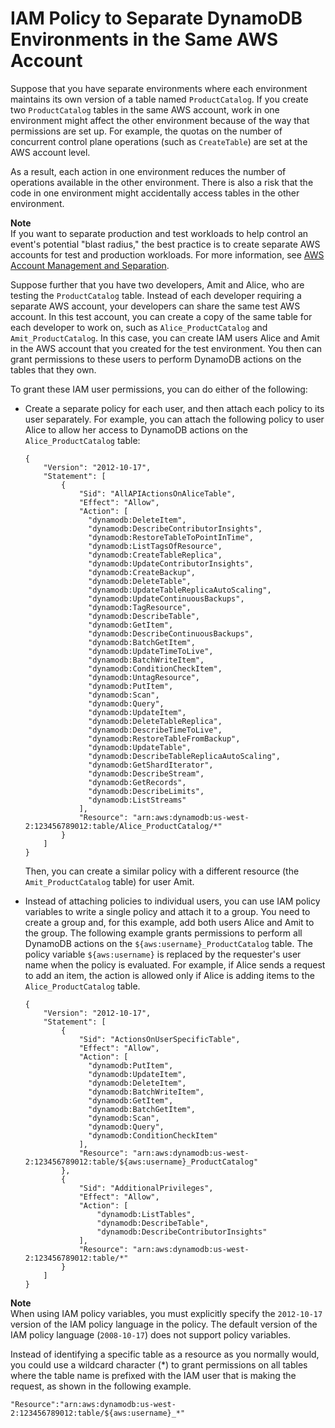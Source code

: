 # IAM Policy to Separate DynamoDB Environments in the Same AWS Account<a name="iam-policy-separate-environments"></a>

Suppose that you have separate environments where each environment maintains its own version of a table named `ProductCatalog`\. If you create two `ProductCatalog` tables in the same AWS account, work in one environment might affect the other environment because of the way that permissions are set up\. For example, the quotas on the number of concurrent control plane operations \(such as `CreateTable`\) are set at the AWS account level\.

As a result, each action in one environment reduces the number of operations available in the other environment\. There is also a risk that the code in one environment might accidentally access tables in the other environment\.

**Note**  
If you want to separate production and test workloads to help control an event's potential "blast radius," the best practice is to create separate AWS accounts for test and production workloads\. For more information, see [AWS Account Management and Separation](https://docs.aws.amazon.com/wellarchitected/latest/security-pillar/aws-account-management-and-separation.html)\.

Suppose further that you have two developers, Amit and Alice, who are testing the `ProductCatalog` table\. Instead of each developer requiring a separate AWS account, your developers can share the same test AWS account\. In this test account, you can create a copy of the same table for each developer to work on, such as `Alice_ProductCatalog` and `Amit_ProductCatalog`\. In this case, you can create IAM users Alice and Amit in the AWS account that you created for the test environment\. You then can grant permissions to these users to perform DynamoDB actions on the tables that they own\. 

To grant these IAM user permissions, you can do either of the following:
+ Create a separate policy for each user, and then attach each policy to its user separately\. For example, you can attach the following policy to user Alice to allow her access to DynamoDB actions on the `Alice_ProductCatalog` table: 

  ```
  {
      "Version": "2012-10-17",
      "Statement": [
          {
              "Sid": "AllAPIActionsOnAliceTable",
              "Effect": "Allow",
              "Action": [
                "dynamodb:DeleteItem",
                "dynamodb:DescribeContributorInsights",
                "dynamodb:RestoreTableToPointInTime",
                "dynamodb:ListTagsOfResource",
                "dynamodb:CreateTableReplica",
                "dynamodb:UpdateContributorInsights",
                "dynamodb:CreateBackup",
                "dynamodb:DeleteTable",
                "dynamodb:UpdateTableReplicaAutoScaling",
                "dynamodb:UpdateContinuousBackups",
                "dynamodb:TagResource",
                "dynamodb:DescribeTable",
                "dynamodb:GetItem",
                "dynamodb:DescribeContinuousBackups",
                "dynamodb:BatchGetItem",
                "dynamodb:UpdateTimeToLive",
                "dynamodb:BatchWriteItem",
                "dynamodb:ConditionCheckItem",
                "dynamodb:UntagResource",
                "dynamodb:PutItem",
                "dynamodb:Scan",
                "dynamodb:Query",
                "dynamodb:UpdateItem",
                "dynamodb:DeleteTableReplica",
                "dynamodb:DescribeTimeToLive",
                "dynamodb:RestoreTableFromBackup",
                "dynamodb:UpdateTable",
                "dynamodb:DescribeTableReplicaAutoScaling",
                "dynamodb:GetShardIterator",
                "dynamodb:DescribeStream",
                "dynamodb:GetRecords",
                "dynamodb:DescribeLimits",
                "dynamodb:ListStreams"
              ],
              "Resource": "arn:aws:dynamodb:us-west-2:123456789012:table/Alice_ProductCatalog/*"
          }
      ]
  }
  ```

  Then, you can create a similar policy with a different resource \(the `Amit_ProductCatalog` table\) for user Amit\. 
+ Instead of attaching policies to individual users, you can use IAM policy variables to write a single policy and attach it to a group\. You need to create a group and, for this example, add both users Alice and Amit to the group\. The following example grants permissions to perform all DynamoDB actions on the `${aws:username}_ProductCatalog` table\. The policy variable `${aws:username}` is replaced by the requester's user name when the policy is evaluated\. For example, if Alice sends a request to add an item, the action is allowed only if Alice is adding items to the `Alice_ProductCatalog` table\. 

  ```
  {
      "Version": "2012-10-17",
      "Statement": [
          {
              "Sid": "ActionsOnUserSpecificTable",
              "Effect": "Allow",
              "Action": [
                "dynamodb:PutItem",
                "dynamodb:UpdateItem",
                "dynamodb:DeleteItem",
                "dynamodb:BatchWriteItem",
                "dynamodb:GetItem",
                "dynamodb:BatchGetItem",
                "dynamodb:Scan",
                "dynamodb:Query",
                "dynamodb:ConditionCheckItem"
              ],
              "Resource": "arn:aws:dynamodb:us-west-2:123456789012:table/${aws:username}_ProductCatalog"
          },
          {
              "Sid": "AdditionalPrivileges",
              "Effect": "Allow",
              "Action": [
                  "dynamodb:ListTables",
                  "dynamodb:DescribeTable",
                  "dynamodb:DescribeContributorInsights"
              ],
              "Resource": "arn:aws:dynamodb:us-west-2:123456789012:table/*"
          }
      ]
  }
  ```

**Note**  
When using IAM policy variables, you must explicitly specify the `2012-10-17` version of the IAM policy language in the policy\. The default version of the IAM policy language \(`2008-10-17`\) does not support policy variables\. 

Instead of identifying a specific table as a resource as you normally would, you could use a wildcard character \(\*\) to grant permissions on all tables where the table name is prefixed with the IAM user that is making the request, as shown in the following example\.

```
"Resource":"arn:aws:dynamodb:us-west-2:123456789012:table/${aws:username}_*"
```